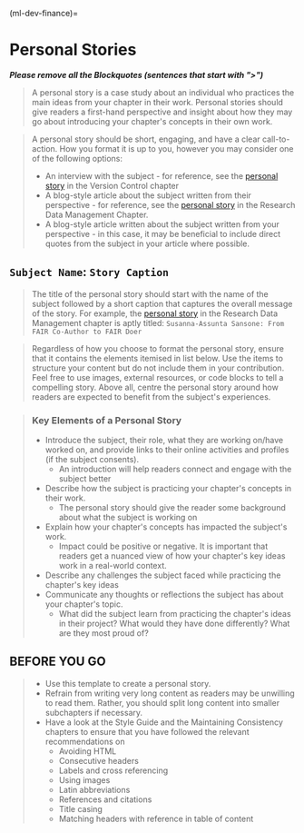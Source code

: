 (ml-dev-finance)=
# Personal Stories

***Please remove all the Blockquotes (sentences that start with ">")***

> A personal story is a case study about an individual who practices the main ideas from your chapter in their work.
> Personal stories should give readers a first-hand perspective and insight about how they may go about introducing your chapter's concepts in their own work.

> A personal story should be short, engaging, and have a clear call-to-action. 
> How you format it is up to you, however you may consider one of the following options:
> - An interview with the subject - for reference, see the [personal story](https://book.the-turing-way.org/reproducible-research/vcs/vcs-personal-stories.html) in the Version Control chapter
> - A blog-style article about the subject written from their perspective - for reference, see the [personal story](https://book.the-turing-way.org/reproducible-research/rdm/rdm-stories.html) in the Research Data Management Chapter.
> - A blog-style article written about the subject written from your perspective - in this case, it may be beneficial to include direct quotes from the subject in your article where possible. 

## `Subject Name`: `Story Caption`

> The title of the personal story should start with the name of the subject followed by a short caption that captures the overall message of the story.
> For example, the [personal story](https://book.the-turing-way.org/reproducible-research/rdm/rdm-stories.html) in the Research Data Management chapter is aptly titled: `Susanna-Assunta Sansone: From FAIR Co-Author to FAIR Doer`

> Regardless of how you choose to format the personal story, ensure that it contains the elements itemised in list below. 
> Use the items to structure your content but do not include them in your contribution. 
> Feel free to use images, external resources, or code blocks to tell a compelling story.
> Above all, centre the personal story around how readers are expected to benefit from the subject's experiences.

> ### Key Elements of a Personal Story
> - Introduce the subject, their role, what they are working on/have worked on, and provide links to their online activities and profiles (if the subject consents).
>   - An introduction will help readers connect and engage with the subject better
> - Describe how the subject is practicing your chapter's concepts in their work.
>   - The personal story should give the reader some background about what the subject is working on
> - Explain how your chapter's concepts has impacted the subject's work.
>   - Impact could be positive or negative. It is important that readers get a nuanced view of how your chapter's key ideas work in a real-world context.
> - Describe any challenges the subject faced while practicing the chapter's key ideas
> - Communicate any thoughts or reflections the subject has about your chapter's topic.
>   - What did the subject learn from practicing the chapter's ideas in their project? What would they have done differently? What are they most proud of?


## BEFORE YOU GO

> - Use this template to create a personal story.
> - Refrain from writing very long content as readers may be unwilling to read them. Rather, you should split long content into smaller subchapters if necessary.
> - Have a look at the Style Guide and the Maintaining Consistency chapters to ensure that you have followed the relevant recommendations on
>   - Avoiding HTML
>   - Consecutive headers
>   - Labels and cross referencing
>   - Using images
>   - Latin abbreviations
>   - References and citations
>   - Title casing
>   - Matching headers with reference in table of content
